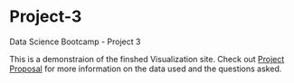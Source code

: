 # Project-3
Data Science Bootcamp - Project 3

This is a demonstraion of the finshed Visualization site. Check out [Project Proposal](https://github.com/Jadon55/Project-3/blob/Jadon-Branch/Proposal.md) for more information on the data used and the questions asked.
